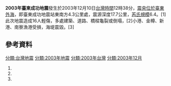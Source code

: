 **2003年臺東成功地震**發生於2003年12月10日[台灣時間](https://zh.wikipedia.org/wiki/台灣時間 "wikilink")12時38分，[震央位於](../Page/震央.md "wikilink")[臺東外海](https://zh.wikipedia.org/wiki/台東縣 "wikilink")，即臺東成功地震站東南方4.3公里處，震源深度17.7公里，[芮氏規模](https://zh.wikipedia.org/wiki/芮氏規模 "wikilink")6.4。\[1\]此次地震造成16人輕傷，多處建築、道路、橋樑龜裂或倒塌，\[2\]小港、金樽、新港、南寮漁港受損，海堤震毀。\[3\]

## 參考資料

[分類:台灣地震](https://zh.wikipedia.org/wiki/分類:台灣地震 "wikilink")
[分類:2003年地震](https://zh.wikipedia.org/wiki/分類:2003年地震 "wikilink")
[分類:2003年台灣](https://zh.wikipedia.org/wiki/分類:2003年台灣 "wikilink")
[分類:2003年12月](https://zh.wikipedia.org/wiki/分類:2003年12月 "wikilink")

1.
2.

3.